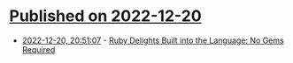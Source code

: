# [Published on 2022-12-20](index.md)

* [2022-12-20, 20:51:07](https://news.ycombinator.com/item?id=34072349) - [Ruby Delights Built into the Language: No Gems Required](https://technology.doximity.com/articles/ruby-delights-built-into-the-language)
